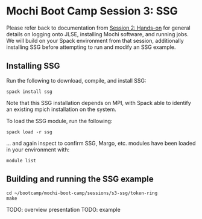 # Mochi Boot Camp Session 3: SSG

Please refer back to documentation from
[Session 2: Hands-on](sessions/s2-hands-on/README.md) for general details on
logging onto JLSE, installing Mochi software, and running jobs. We will build
on your Spack environment from that session, additionally installing SSG before
attempting to run and modify an SSG example.

## Installing SSG

Run the following to download, compile, and install SSG:

```
spack install ssg
```

Note that this SSG installation depends on MPI, with Spack able to identify
an existing mpich installation on the system.

To load the SSG module, run the following:

```
spack load -r ssg
```

... and again inspect to confirm SSG, Margo, etc. modules have been loaded in
your environment with:

```
module list
```

## Building and running the SSG example

```
cd ~/bootcamp/mochi-boot-camp/sessions/s3-ssg/token-ring
make
```

TODO: overview presentation
TODO: example